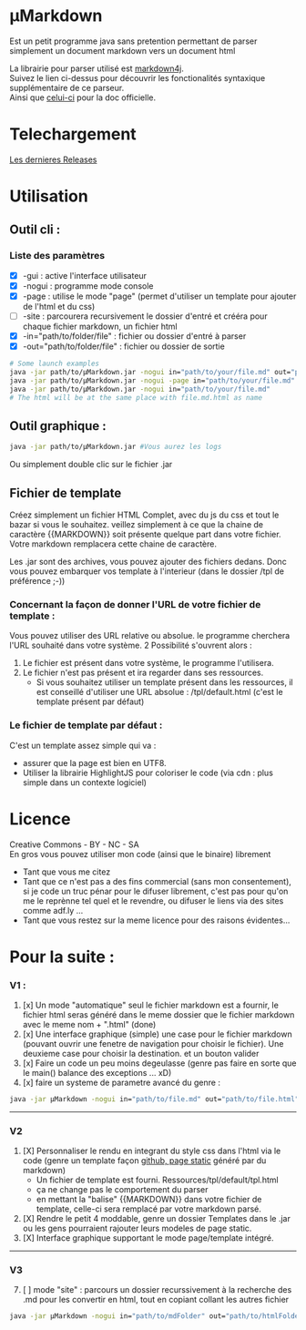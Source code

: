 # µMarkdown
Est un petit programme java sans pretention permettant de parser simplement un document markdown vers un document html

La librairie pour parser utilisé est [markdown4j](https://code.google.com/p/markdown4j/#Learning_Markdown_syntax).    
Suivez le lien ci-dessus pour découvrir les fonctionalités syntaxique supplémentaire de ce parseur.     
Ainsi que [celui-ci](http://daringfireball.net/projects/markdown/syntax) pour la doc officielle.

# Telechargement
[Les dernieres Releases](https://github.com/purexo/uMarkdown/releases)

# Utilisation
## Outil cli :
### Liste des paramètres
 * [X] -gui : active l'interface utilisateur
 * [X] -nogui : programme mode console
 * [X] -page : utilise le mode "page" (permet d'utiliser un template pour ajouter de l'html et du css)
 * [ ] -site : parcourera recursivement le dossier d'entré et crééra pour chaque fichier markdown, un fichier html
 * [X] -in="path/to/folder/file" : fichier ou dossier d'entré à parser
 * [X] -out="path/to/folder/file" : fichier ou dossier de sortie

``` bash
# Some launch examples
java -jar path/to/µMarkdown.jar -nogui in="path/to/your/file.md" out="path/to/your/file.html"
java -jar path/to/µMarkdown.jar -nogui -page in="path/to/your/file.md" out="path/to/your/file.html" tpl="path/to/template.html"
java -jar path/to/µMarkdown.jar -nogui in="path/to/your/file.md"
# The html will be at the same place with file.md.html as name
```

## Outil graphique :

``` bash
java -jar path/to/µMarkdown.jar #Vous aurez les logs
```
Ou simplement double clic sur le fichier .jar

## Fichier de template
Créez simplement un fichier HTML Complet, avec du js du css et tout le bazar si vous le souhaitez.
veillez simplement à ce que la chaine de caractère {{MARKDOWN}} soit présente quelque part dans votre fichier. Votre markdown remplacera cette chaine de caractère.

Les .jar sont des archives, vous pouvez ajouter des fichiers dedans. Donc vous pouvez embarquer vos template à l'interieur (dans le dossier /tpl de préférence ;-))

### Concernant la façon de donner l'URL de votre fichier de template :
Vous pouvez utiliser des URL relative ou absolue. le programme cherchera l'URL souhaité dans votre système. 2 Possibilité s'ouvrent alors :

1. Le fichier est présent dans votre système, le programme l'utilisera.
2. Le fichier n'est pas présent et ira regarder dans ses ressources.
	* Si vous souhaitez utiliser un template présent dans les ressources, il est conseillé d'utiliser une URL absolue : /tpl/default.html (c'est le template présent par défaut)

### Le fichier de template par défaut :
C'est un template assez simple qui va :

* assurer que la page est bien en UTF8.
* Utiliser la librairie HighlightJS pour coloriser le code (via cdn : plus simple dans un contexte logiciel)

# Licence
Creative Commons - BY - NC - SA    
En gros vous pouvez utiliser mon code (ainsi que le binaire) librement

* Tant que vous me citez 
* Tant que ce n'est pas a des fins commercial (sans mon consentement), si je code un truc pénar pour le difuser librement, c'est pas pour qu'on me le reprènne tel quel et le revendre, ou difuser le liens via des sites comme adf.ly ...
* Tant que vous restez sur la meme licence pour des raisons évidentes...

# Pour la suite :
### V1 :
1. [x] Un mode "automatique" seul le fichier markdown est a fournir, le fichier html seras généré dans le meme dossier que le fichier markdown avec le meme nom + ".html"</s> (done)
2. [x] Une interface graphique (simple) une case pour le fichier markdown (pouvant ouvrir une fenetre de navigation pour choisir le fichier). Une deuxieme case pour choisir la destination. et un bouton valider
3. [x] Faire un code un peu moins degeulasse (genre pas faire en sorte que le main() balance des exceptions ... xD)
4. [x] faire un systeme de parametre avancé du genre :

``` bash
java -jar µMarkdown -nogui in="path/to/file.md" out="path/to/file.html" -page tpl="/tpl/default.html"
```

---------------------------------------------------------------------------
### V2
1. [X] Personnaliser le rendu en integrant du style css dans l'html via le code (genre un template façon [github, page static](https://pages.github.com/) généré par du markdown)
	* Un fichier de template est fourni. Ressources/tpl/default/tpl.html
	* ça ne change pas le comportement du parser
	* en mettant la "balise" {{MARKDOWN}} dans votre fichier de template, celle-ci sera remplacé par votre markdown parsé.
2. [X] Rendre le petit 4 moddable, genre un dossier Templates dans le .jar ou les gens pourraient rajouter leurs modeles de page static.
3. [X] Interface graphique supportant le mode page/template intégré.

---------------------------------------------------------------------------
### V3
7. [ ] mode "site" : parcours un dossier recurssivement à la recherche des .md pour les convertir en html, tout en copiant collant les autres fichier

``` bash
java -jar µMarkdown -nogui in="path/to/mdFolder" out="path/to/htmlFolder" theme="Merlot"
```
